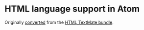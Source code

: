 # HTML language support in Atom

Originally [converted](http://atom.io/docs/latest/converting-a-text-mate-bundle)
from the [HTML TextMate bundle](https://github.com/textmate/html.tmbundle).
